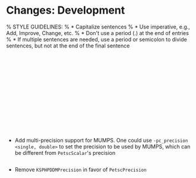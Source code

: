 # Changes: Development

% STYLE GUIDELINES:
% * Capitalize sentences
% * Use imperative, e.g., Add, Improve, Change, etc.
% * Don't use a period (.) at the end of entries
% * If multiple sentences are needed, use a period or semicolon to divide sentences, but not at the end of the final sentence

```{rubric} General:
```

```{rubric} Configure/Build:
```

```{rubric} Sys:
```

```{rubric} Event Logging:
```

```{rubric} PetscViewer:
```

```{rubric} PetscDraw:
```

```{rubric} AO:
```

```{rubric} IS:
```

```{rubric} VecScatter / PetscSF:
```

```{rubric} PF:
```

```{rubric} Vec:
```

```{rubric} PetscSection:
```

```{rubric} PetscPartitioner:
```

```{rubric} Mat:
```

```{rubric} MatCoarsen:
```

```{rubric} PC:
```

- Add multi-precision support for MUMPS. One could use `-pc_precision <single, double>` to set the precision to be used by MUMPS, which can be different from `PetscScalar`'s precision

```{rubric} KSP:
```

- Remove `KSPHPDDMPrecision` in favor of `PetscPrecision`

```{rubric} SNES:
```

```{rubric} SNESLineSearch:
```

```{rubric} TS:
```

```{rubric} TAO:
```

```{rubric} PetscRegressor:
```

```{rubric} DM/DA:
```

```{rubric} DMSwarm:
```

```{rubric} DMPlex:
```

```{rubric} FE/FV:
```

```{rubric} DMNetwork:
```

```{rubric} DMStag:
```

```{rubric} DT:
```

```{rubric} Fortran:
```

